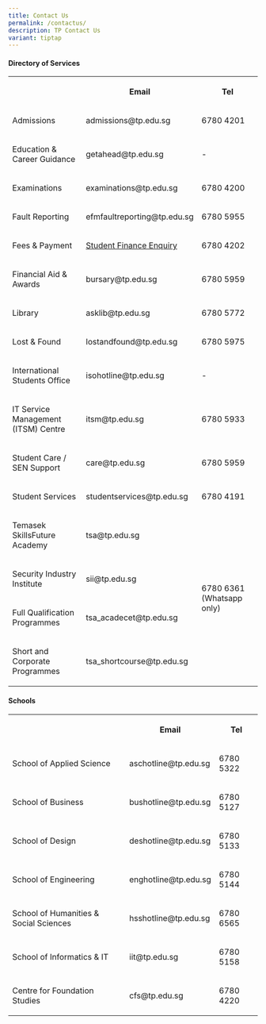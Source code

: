 ```yaml
---
title: Contact Us
permalink: /contactus/
description: TP Contact Us
variant: tiptap
---
```

<h4><strong>Directory of Services</strong></h4>
<table>
<tbody>
<tr>
<th rowspan="1" colspan="1">
<p></p>
</th>
<th rowspan="1" colspan="1">
<p><strong>Email</strong>
</p>
</th>
<th rowspan="1" colspan="1">
<p><strong>Tel</strong>
</p>
</th>
</tr>
<tr>
<td rowspan="1" colspan="1">
<p>Admissions</p>
</td>
<td rowspan="1" colspan="1">
<p>admissions@tp.edu.sg</p>
</td>
<td rowspan="1" colspan="1">
<p>6780 4201</p>
</td>
</tr>
<tr>
<td rowspan="1" colspan="1">
<p>Education &amp; Career Guidance</p>
</td>
<td rowspan="1" colspan="1">
<p>getahead@tp.edu.sg</p>
</td>
<td rowspan="1" colspan="1">
<p>-</p>
</td>
</tr>
<tr>
<td rowspan="1" colspan="1">
<p>Examinations</p>
</td>
<td rowspan="1" colspan="1">
<p>examinations@tp.edu.sg</p>
</td>
<td rowspan="1" colspan="1">
<p>6780 4200</p>
</td>
</tr>
<tr>
<td rowspan="1" colspan="1">
<p>Fault Reporting</p>
</td>
<td rowspan="1" colspan="1">
<p>efmfaultreporting@tp.edu.sg</p>
</td>
<td rowspan="1" colspan="1">
<p>6780 5955</p>
</td>
</tr>
<tr>
<td rowspan="1" colspan="1">
<p>Fees &amp; Payment</p>
</td>
<td rowspan="1" colspan="1">
<p><a href="https://go.gov.sg/fnahotline" rel="noopener noreferrer nofollow" target="_blank">Student Finance Enquiry</a>
</p>
</td>
<td rowspan="1" colspan="1">
<p>6780 4202</p>
</td>
</tr>
<tr>
<td rowspan="1" colspan="1">
<p>Financial Aid &amp; Awards</p>
</td>
<td rowspan="1" colspan="1">
<p>bursary@tp.edu.sg</p>
</td>
<td rowspan="1" colspan="1">
<p>6780 5959</p>
</td>
</tr>
<tr>
<td rowspan="1" colspan="1">
<p>Library</p>
</td>
<td rowspan="1" colspan="1">
<p>asklib@tp.edu.sg</p>
</td>
<td rowspan="1" colspan="1">
<p>6780 5772</p>
</td>
</tr>
<tr>
<td rowspan="1" colspan="1">
<p>Lost &amp; Found</p>
</td>
<td rowspan="1" colspan="1">
<p>lostandfound@tp.edu.sg</p>
</td>
<td rowspan="1" colspan="1">
<p>6780 5975</p>
</td>
</tr>
<tr>
<td rowspan="1" colspan="1">
<p>International Students Office</p>
</td>
<td rowspan="1" colspan="1">
<p>isohotline@tp.edu.sg</p>
</td>
<td rowspan="1" colspan="1">
<p>-</p>
</td>
</tr>
<tr>
<td rowspan="1" colspan="1">
<p>IT Service Management (ITSM) Centre</p>
</td>
<td rowspan="1" colspan="1">
<p>itsm@tp.edu.sg</p>
</td>
<td rowspan="1" colspan="1">
<p>6780 5933</p>
</td>
</tr>
<tr>
<td rowspan="1" colspan="1">
<p>Student Care / SEN Support</p>
</td>
<td rowspan="1" colspan="1">
<p>care@tp.edu.sg</p>
</td>
<td rowspan="1" colspan="1">
<p>6780 5959</p>
</td>
</tr>
<tr>
<td rowspan="1" colspan="1">
<p>Student Services</p>
</td>
<td rowspan="1" colspan="1">
<p>studentservices@tp.edu.sg</p>
</td>
<td rowspan="1" colspan="1">
<p>6780 4191</p>
</td>
</tr>
<tr>
<td rowspan="1" colspan="1">
<p>Temasek SkillsFuture Academy</p>
</td>
<td rowspan="1" colspan="1">
<p>tsa@tp.edu.sg</p>
</td>
<td rowspan="4" colspan="1">
<p>6780 6361 (Whatsapp only)</p>
</td>
</tr>
<tr>
<td rowspan="1" colspan="1">
<p>Security Industry Institute</p>
</td>
<td rowspan="1" colspan="1">
<p>sii@tp.edu.sg</p>
</td>
</tr>
<tr>
<td rowspan="1" colspan="1">
<p>Full Qualification Programmes</p>
</td>
<td rowspan="1" colspan="1">
<p>tsa_acadecet@tp.edu.sg</p>
</td>
</tr>
<tr>
<td rowspan="1" colspan="1">
<p>Short and Corporate Programmes</p>
</td>
<td rowspan="1" colspan="1">
<p>tsa_shortcourse@tp.edu.sg</p>
</td>
</tr>
</tbody>
</table>
<h4><strong>Schools</strong></h4>
<table>
<tbody>
<tr>
<th rowspan="1" colspan="1">
<p></p>
</th>
<th rowspan="1" colspan="1">
<p><strong>Email</strong>
</p>
</th>
<th rowspan="1" colspan="1">
<p><strong>Tel</strong>
</p>
</th>
</tr>
<tr>
<td rowspan="1" colspan="1">
<p>School of Applied Science</p>
</td>
<td rowspan="1" colspan="1">
<p>aschotline@tp.edu.sg</p>
</td>
<td rowspan="1" colspan="1">
<p>6780 5322</p>
</td>
</tr>
<tr>
<td rowspan="1" colspan="1">
<p>School of Business</p>
</td>
<td rowspan="1" colspan="1">
<p>bushotline@tp.edu.sg</p>
</td>
<td rowspan="1" colspan="1">
<p>6780 5127</p>
</td>
</tr>
<tr>
<td rowspan="1" colspan="1">
<p>School of Design</p>
</td>
<td rowspan="1" colspan="1">
<p>deshotline@tp.edu.sg</p>
</td>
<td rowspan="1" colspan="1">
<p>6780 5133</p>
</td>
</tr>
<tr>
<td rowspan="1" colspan="1">
<p>School of Engineering</p>
</td>
<td rowspan="1" colspan="1">
<p>enghotline@tp.edu.sg</p>
</td>
<td rowspan="1" colspan="1">
<p>6780 5144</p>
</td>
</tr>
<tr>
<td rowspan="1" colspan="1">
<p>School of Humanities &amp; Social Sciences</p>
</td>
<td rowspan="1" colspan="1">
<p>hsshotline@tp.edu.sg</p>
</td>
<td rowspan="1" colspan="1">
<p>6780 6565</p>
</td>
</tr>
<tr>
<td rowspan="1" colspan="1">
<p>School of Informatics &amp; IT</p>
</td>
<td rowspan="1" colspan="1">
<p>iit@tp.edu.sg</p>
</td>
<td rowspan="1" colspan="1">
<p>6780 5158</p>
</td>
</tr>
<tr>
<td rowspan="1" colspan="1">
<p>Centre for Foundation Studies</p>
</td>
<td rowspan="1" colspan="1">
<p>cfs@tp.edu.sg</p>
</td>
<td rowspan="1" colspan="1">
<p>6780 4220</p>
</td>
</tr>
</tbody>
</table>
<p></p>